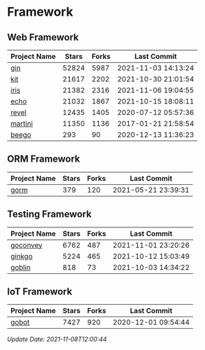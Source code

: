 # Framework

## Web Framework
| Project Name | Stars | Forks | Last Commit |
| ------------ | ----- | ----- | ----------- |
| [gin](https://github.com/gin-gonic/gin) | 52824 | 5987 | 2021-11-03 14:13:24 |
| [kit](https://github.com/go-kit/kit) | 21617 | 2202 | 2021-10-30 21:01:54 |
| [iris](https://github.com/kataras/iris) | 21382 | 2316 | 2021-11-06 19:04:55 |
| [echo](https://github.com/labstack/echo) | 21032 | 1867 | 2021-10-15 18:08:11 |
| [revel](https://github.com/revel/revel) | 12435 | 1405 | 2020-07-12 05:57:36 |
| [martini](https://github.com/go-martini/martini) | 11350 | 1136 | 2017-01-21 21:58:54 |
| [beego](https://github.com/astaxie/beego) | 293 | 90 | 2020-12-13 11:36:23 |

## ORM Framework
| Project Name | Stars | Forks | Last Commit |
| ------------ | ----- | ----- | ----------- |
| [gorm](https://github.com/jinzhu/gorm) | 379 | 120 | 2021-05-21 23:39:31 |

## Testing Framework
| Project Name | Stars | Forks | Last Commit |
| ------------ | ----- | ----- | ----------- |
| [goconvey](https://github.com/smartystreets/goconvey) | 6762 | 487 | 2021-11-01 23:20:26 |
| [ginkgo](https://github.com/onsi/ginkgo) | 5224 | 465 | 2021-10-12 15:03:49 |
| [goblin](https://github.com/franela/goblin) | 818 | 73 | 2021-10-03 14:34:22 |

## IoT Framework
| Project Name | Stars | Forks | Last Commit |
| ------------ | ----- | ----- | ----------- |
| [gobot](https://github.com/hybridgroup/gobot) | 7427 | 920 | 2020-12-01 09:54:44 |

*Update Date: 2021-11-08T12:00:44*